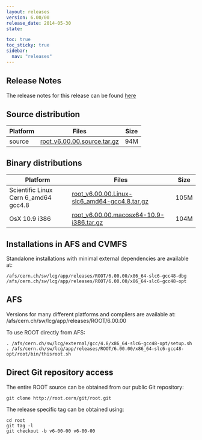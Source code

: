 ```yaml
---
layout: releases
version: 6.00/00
release_date: 2014-05-30
state:

toc: true
toc_sticky: true
sidebar:
  nav: "releases"
---
```



## Release Notes

The release notes for this release can be found [here](https://root.cern/root/html600/notes/release-notes.html)

## Source distribution

| Platform       | Files | Size |
|-----------|-------|-----|
| source | [root_v6.00.00.source.tar.gz](https://root.cern/download/root_v6.00.00.source.tar.gz) |  94M |


## Binary distributions

| Platform       | Files | Size |
|-----------|-------|-----|
| Scientific Linux Cern 6_amd64 gcc4.8 | [root_v6.00.00.Linux-slc6_amd64-gcc4.8.tar.gz](https://root.cern/download/root_v6.00.00.Linux-slc6_amd64-gcc4.8.tar.gz) | 105M |
| OsX 10.9 i386 | [root_v6.00.00.macosx64-10.9-i386.tar.gz](https://root.cern/download/root_v6.00.00.macosx64-10.9-i386.tar.gz) | 104M |



## Installations in AFS and CVMFS
Standalone installations with minimal external dependencies are available at:
~~~
/afs/cern.ch/sw/lcg/app/releases/ROOT/6.00.00/x86_64-slc6-gcc48-dbg
/afs/cern.ch/sw/lcg/app/releases/ROOT/6.00.00/x86_64-slc6-gcc48-opt
~~~

## AFS
Versions for many different platforms and compilers are available at:
/afs/cern.ch/sw/lcg/app/releases/ROOT/6.00.00

To use ROOT directly from AFS:
~~~
. /afs/cern.ch/sw/lcg/external/gcc/4.8/x86_64-slc6-gcc48-opt/setup.sh
. /afs/cern.ch/sw/lcg/app/releases/ROOT/6.00.00/x86_64-slc6-gcc48-opt/root/bin/thisroot.sh
~~~

## Direct Git repository access
The entire ROOT source can be obtained from our public Git repository:

~~~
git clone http://root.cern/git/root.git
~~~
The release specific tag can be obtained using:
~~~
cd root
git tag -l
git checkout -b v6-00-00 v6-00-00
~~~
